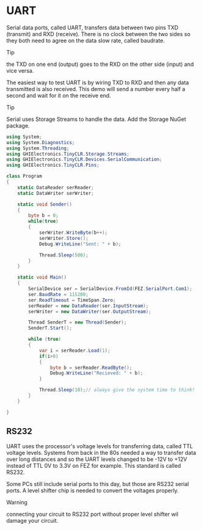# UART 

Serial data ports, called UART, transfers data between two pins TXD (transmit) and RXD (receive). There is no clock between the two sides so they both need to agree on the data slow rate, called baudrate. 

> [!Tip]
> the TXD on one end (output) goes to the RXD on the other side (input) and vice versa.

The easiest way to test UART is by wiring TXD to RXD and then any data transmitted is also received. This demo will send a number every half a second and wait for it on the receive end.

> [!Tip]
> Serial uses Storage Streams to handle the data. Add the Storage NuGet package.

```csharp
using System;
using System.Diagnostics;
using System.Threading;
using GHIElectronics.TinyCLR.Storage.Streams;
using GHIElectronics.TinyCLR.Devices.SerialCommunication;
using GHIElectronics.TinyCLR.Pins;

class Program
{
    static DataReader serReader;
    static DataWriter serWriter;

    static void Sender()
    {
        byte b = 0;
        while(true)
        {
            serWriter.WriteByte(b++);
            serWriter.Store();
            Debug.WriteLine("Sent: " + b);

            Thread.Sleep(500);
        }
    }

    static void Main()
    {
        SerialDevice ser = SerialDevice.FromId(FEZ.SerialPort.Com1);
        ser.BaudRate = 115200;
        ser.ReadTimeout = TimeSpan.Zero;
        serReader = new DataReader(ser.InputStream);
        serWriter = new DataWriter(ser.OutputStream);

        Thread SenderT = new Thread(Sender);
        SenderT.Start();

        while (true)
        {
            var i = serReader.Load(1);
            if(i>0)
            {
                byte b = serReader.ReadByte();
                Debug.WriteLine("Recieved: " + b);
            }

            Thread.Sleep(10);// always give the system time to think!
        }
    }

}
```

## RS232
UART uses the processor's voltage levels for transferring data, called TTL voltage levels. Systems from back in the 80s needed a way to transfer data over long distances and so the UART levels changed to be -12V to +12V instead of TTL 0V to 3.3V on FEZ for example. This standard is called RS232.

Some PCs still include serial ports to this day, but those are RS232 serial ports. A level shifter chip is needed to convert the voltages properly.

> [!Warning]
> connecting your circuit to RS232 port without proper level shifter wil damage your circuit.
